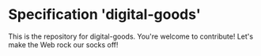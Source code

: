 
# Specification 'digital-goods'

This is the repository for digital-goods. You're welcome to contribute! Let's make the Web rock our socks
off!
